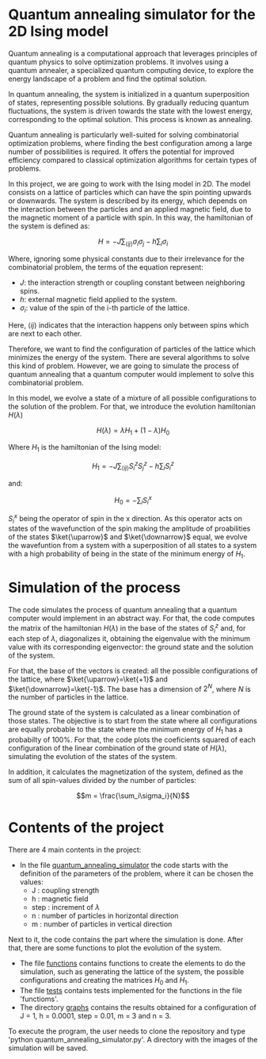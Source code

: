 # Quantum annealing simulator for the 2D Ising model

Quantum annealing is a computational approach that leverages principles of quantum physics to solve optimization problems. It involves using a quantum annealer, a specialized quantum computing device, to explore the energy landscape of a problem and find the optimal solution.

In quantum annealing, the system is initialized in a quantum superposition of states, representing possible solutions. By gradually reducing quantum fluctuations, the system is driven towards the state with the lowest energy, corresponding to the optimal solution. This process is known as annealing.

Quantum annealing is particularly well-suited for solving combinatorial optimization problems, where finding the best configuration among a large number of possibilities is required. It offers the potential for improved efficiency compared to classical optimization algorithms for certain types of problems.

In this project, we are going to work with the Ising model in 2D. The model consists on a lattice of particles which can have the spin pointing upwards or downwards. The system is described by its energy, which depends on the interaction between the particles and an applied magnetic field, due to the magnetic moment of a particle with spin. In this way, the hamiltonian of the system is defined as:

$$ H = -J\sum_{\langle i j \rangle}\sigma_i \sigma_j -h\sum_{i} \sigma_i$$

Where, ignoring some physical constants due to their irrelevance for the combinatorial problem, the terms of the equation represent:

- $J$: the interaction strength or coupling constant between neighboring spins.
- $h$: external magnetic field applied to the system.
- $\sigma_i$: value of the spin of the i-th particle of the lattice.

Here, $\langle i j \rangle$ indicates that the interaction happens only between spins which are next to each other.

Therefore, we want to find the configuration of particles of the lattice which minimizes the energy of the system. There are several algorithms to solve this kind of problem. However, we are going to simulate the process of quantum annealing that a quantum computer would implement to solve this combinatorial problem.

In this model, we evolve a state of a mixture of all possible configurations to the solution of the problem. For that, we introduce the evolution hamiltonian $H(\lambda)$

$$ H(\lambda) = \lambda H_1 + (1-\lambda) H_0 $$

Where $H_1$ is the hamiltonian of the Ising model:

$$H_1 = -J\sum_{\langle i j \rangle}S_{i}^{z} S_{j}^{z} -h\sum_{i} S_{i}^{z}$$

and:

$$ H_0 = -\sum_{i}S_{i}^{x} $$

$S_{i}^{x}$ being the operator of spin in the x direction. As this operator acts on states of the wavefunction of the spin making the amplitude of proabilities of the states $\ket{\uparrow}$ and $\ket{\downarrow}$ equal, we evolve the wavefuntion from a system with a superposition of all states to a system with a high probability of being in the state of the minimum energy of $H_1$.

# Simulation of the process

The code simulates the process of quantum annealing that a quantum computer would implement in an abstract way. For that, the code computes the matrix of the hamiltonian $H(\lambda)$ in the base of the states of $S_{i}^{z}$ and, for each step of $\lambda$, diagonalizes it, obtaining the eigenvalue with the minimum value with its corresponding eigenvector: the ground state and the solution of the system.

For that, the base of the vectors is created: all the possible configurations of the lattice, where $\ket{\uparrow}=\ket{+1}$ and $\ket{\downarrow}=\ket{-1}$. The base has a dimension of $2^N$, where $N$ is the number of particles in the lattice.

The ground state of the system is calculated as a linear combination of those states. The objective is to start from the state where all configurations are equally probable to the state where the minimum energy of $H_1$ has a probabilty of 100%. For that, the code plots the coeficients squared of each configuration of the linear combination of the ground state of $H(\lambda)$, simulating the evolution of the states of the system.

In addition, it calculates the magnetization of the system, defined as the sum of all spin-values divided by the number of particles:

$$m = \frac{\sum_i\sigma_i}{N}$$

# Contents of the project

There are 4 main contents in the project:

- In the file [quantum_annealing_simulator](https://github.com/juanb567/quantum-annealing/blob/master/quantum_annealing_simulator.py) the code starts with the definition of the parameters of the problem, where it can be chosen the values:
  - J : coupling strength
  - h : magnetic field 
  - step : increment of $\lambda$
  - n : number of particles in horizontal direction
  - m : number of particles in vertical direction

Next to it, the code contains the part where the simulation is done. After that, there are some functions to plot the evolution of the system.
- The file [functions](https://github.com/juanb567/quantum-annealing/blob/master/functions.py) contains functions to create the elements to do the simulation, such as generating the lattice of the system, the possible configurations and creating the matrices $H_0$ and $H_1$.
- The file [tests](https://github.com/juanb567/quantum-annealing/blob/master/tests.py) contains tests implemented for the functions in the file 'functioms'.
- The directory [graphs](https://github.com/juanb567/quantum-annealing/blob/master/Graphs) contains the results obtained for a configuration of J = 1, h = 0.0001, step = 0.01, m = 3 and n = 3.

To execute the program, the user needs to clone the repository and type 'python quantum_annealing_simulator.py'. A directory with the images of the simulation will be saved.
